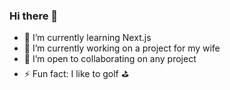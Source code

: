 ### Hi there 👋

- 🌱 I’m currently learning Next.js
- 🔭 I’m currently working on a project for my wife
- 👯 I’m open to collaborating on any project
- ⚡ Fun fact: I like to golf ⛳
